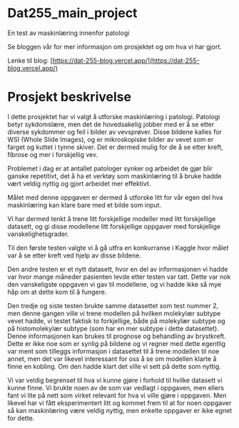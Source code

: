 # Dat255_main_project
En test av maskinlæring innenfor patologi

Se bloggen vår for mer informasjon om prosjektet og om hva vi har gjort.

Lenke til blog:
[https://dat-255-blog.vercel.app/](https://dat-255-blog.vercel.app/)

# Prosjekt beskrivelse

I dette prosjektet har vi valgt å utforske maskinlæring i patologi. Patologi betyr sykdomslære, men det de hovedsakelig jobber med er å se etter diverse sykdommer og feil i bilder av vevsprøver. Disse bildene kalles for WSI (Whole Slide Images), og er mikroskopiske bilder av vevet som er farget og kuttet i tynne skiver. Det er dermed mulig for de å se etter kreft, fibrose og mer i forskjellig vev.

Problemet i dag er at antallet patologer synker og arbeidet de gjør blir ganske repetitivt, det å ha et verktøy som maskinlæring til å bruke hadde vært veldig nyttig og gjort arbeidet mer effektivt.

Målet med denne oppgaven er dermed å utforske litt for vår egen del hva maskinlæring kan klare bare med et bilde som input.

Vi har dermed tenkt å trene litt forskjellige modeller med litt forskjellige datasett, og gi disse modellene litt forskjellige oppgaver med forskjellige vanskelighetsgrader.

Til den første testen valgte vi å gå utfra en konkurranse i Kaggle hvor målet var å se etter kreft ved hjelp av disse bildene.

Den andre testen er et nytt datasett, hvor en del av informasjonen vi hadde var hvor mange måneder pasienten levde etter testen var tatt. Dette var nok den vanskeligste oppgaven vi gav til modellene, og vi hadde ikke så mye håp om at dette kom til å  fungere.

Den tredje og siste testen brukte samme datasettet som test nummer 2, men denne gangen ville vi trene modellen på hvilken molekylær subtype vevet hadde, vi testet faktisk to forkjellige, både på molekylær subtype og på histomolekylær subtype (som har en mer subtype i dette datasettet). Denne informasjonen kan brukes til prognose og behandling av brystkreft. Dette er ikke noe som er synlig på bildene og vi regner med dette egentlig var ment som tilleggs informasjon i datasettet til å trene modellen til noe annet, men det var likevel interessant for oss å se om modellen klarte å finne en kobling. Om den hadde klart det ville vi sett på dette som nyttig.


Vi var veldig begrenset til hva vi kunne gjøre i forhold til hvilke datasett vi kunne finne.  Vi brukte noen av de som var vedlagt i oppgaven, men ellers fant vi lite på nett som virket relevant for hva vi ville gjøre i oppgaven. Men likevel har vi fått eksperimentert litt og kommet frem til at for noen oppgaver så kan maskinlæring være veldig nyttig, men enkelte oppgaver er ikke egnet for dette.


